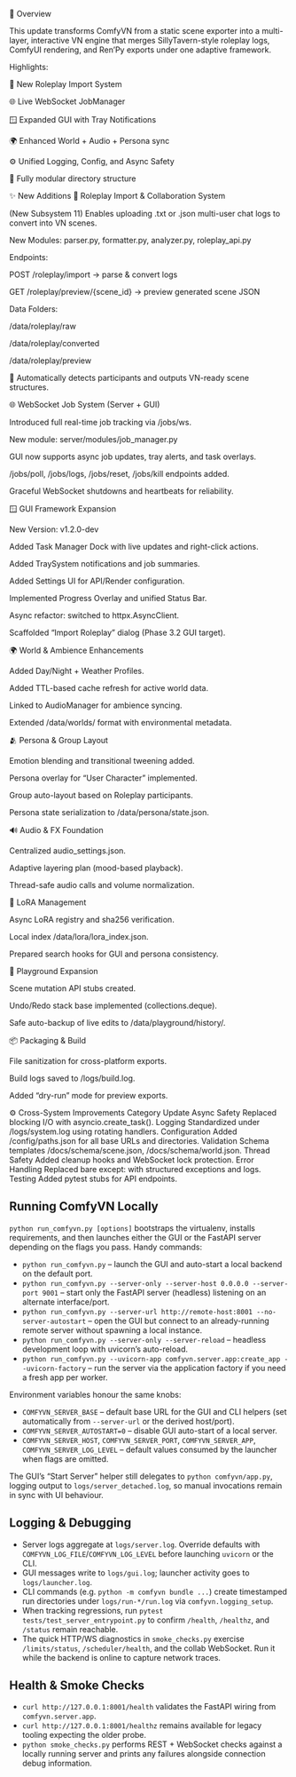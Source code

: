 🚀 Overview

This update transforms ComfyVN from a static scene exporter into a multi-layer, interactive VN engine that merges SillyTavern-style roleplay logs, ComfyUI rendering, and Ren’Py exports under one adaptive framework.

Highlights:

🧩 New Roleplay Import System

🌐 Live WebSocket JobManager

🪟 Expanded GUI with Tray Notifications

🌍 Enhanced World + Audio + Persona sync

⚙️ Unified Logging, Config, and Async Safety

🧱 Fully modular directory structure

✨ New Additions
🤝 Roleplay Import & Collaboration System

(New Subsystem 11)
Enables uploading .txt or .json multi-user chat logs to convert into VN scenes.

New Modules: parser.py, formatter.py, analyzer.py, roleplay_api.py

Endpoints:

POST /roleplay/import → parse & convert logs

GET /roleplay/preview/{scene_id} → preview generated scene JSON

Data Folders:

/data/roleplay/raw

/data/roleplay/converted

/data/roleplay/preview

🧠 Automatically detects participants and outputs VN-ready scene structures.

🌐 WebSocket Job System (Server + GUI)

Introduced full real-time job tracking via /jobs/ws.

New module: server/modules/job_manager.py

GUI now supports async job updates, tray alerts, and task overlays.

/jobs/poll, /jobs/logs, /jobs/reset, /jobs/kill endpoints added.

Graceful WebSocket shutdowns and heartbeats for reliability.

🪟 GUI Framework Expansion

New Version: v1.2.0-dev

Added Task Manager Dock with live updates and right-click actions.

Added TraySystem notifications and job summaries.

Added Settings UI for API/Render configuration.

Implemented Progress Overlay and unified Status Bar.

Async refactor: switched to httpx.AsyncClient.

Scaffolded “Import Roleplay” dialog (Phase 3.2 GUI target).

🌍 World & Ambience Enhancements

Added Day/Night + Weather Profiles.

Added TTL-based cache refresh for active world data.

Linked to AudioManager for ambience syncing.

Extended /data/worlds/ format with environmental metadata.

🫂 Persona & Group Layout

Emotion blending and transitional tweening added.

Persona overlay for “User Character” implemented.

Group auto-layout based on Roleplay participants.

Persona state serialization to /data/persona/state.json.

🔊 Audio & FX Foundation

Centralized audio_settings.json.

Adaptive layering plan (mood-based playback).

Thread-safe audio calls and volume normalization.

🧬 LoRA Management

Async LoRA registry and sha256 verification.

Local index /data/lora/lora_index.json.

Prepared search hooks for GUI and persona consistency.

🧪 Playground Expansion

Scene mutation API stubs created.

Undo/Redo stack base implemented (collections.deque).

Safe auto-backup of live edits to /data/playground/history/.

📦 Packaging & Build

File sanitization for cross-platform exports.

Build logs saved to /logs/build.log.

Added “dry-run” mode for preview exports.

⚙️ Cross-System Improvements
Category	Update
Async Safety	Replaced blocking I/O with asyncio.create_task().
Logging	Standardized under /logs/system.log using rotating handlers.
Configuration	Added /config/paths.json for all base URLs and directories.
Validation	Schema templates /docs/schema/scene.json, /docs/schema/world.json.
Thread Safety	Added cleanup hooks and WebSocket lock protection.
Error Handling	Replaced bare except: with structured exceptions and logs.
Testing	Added pytest stubs for API endpoints.

## Running ComfyVN Locally

`python run_comfyvn.py [options]` bootstraps the virtualenv, installs requirements, and then launches either the GUI or the FastAPI server depending on the flags you pass. Handy commands:

- `python run_comfyvn.py` – launch the GUI and auto-start a local backend on the default port.
- `python run_comfyvn.py --server-only --server-host 0.0.0.0 --server-port 9001` – start only the FastAPI server (headless) listening on an alternate interface/port.
- `python run_comfyvn.py --server-url http://remote-host:8001 --no-server-autostart` – open the GUI but connect to an already-running remote server without spawning a local instance.
- `python run_comfyvn.py --server-only --server-reload` – headless development loop with uvicorn’s auto-reload.
- `python run_comfyvn.py --uvicorn-app comfyvn.server.app:create_app --uvicorn-factory` – run the server via the application factory if you need a fresh app per worker.

Environment variables honour the same knobs:

- `COMFYVN_SERVER_BASE` – default base URL for the GUI and CLI helpers (set automatically from `--server-url` or the derived host/port).
- `COMFYVN_SERVER_AUTOSTART=0` – disable GUI auto-start of a local server.
- `COMFYVN_SERVER_HOST`, `COMFYVN_SERVER_PORT`, `COMFYVN_SERVER_APP`, `COMFYVN_SERVER_LOG_LEVEL` – default values consumed by the launcher when flags are omitted.

The GUI’s “Start Server” helper still delegates to `python comfyvn/app.py`, logging output to `logs/server_detached.log`, so manual invocations remain in sync with UI behaviour.

## Logging & Debugging

- Server logs aggregate at `logs/server.log`. Override defaults with `COMFYVN_LOG_FILE`/`COMFYVN_LOG_LEVEL` before launching `uvicorn` or the CLI.
- GUI messages write to `logs/gui.log`; launcher activity goes to `logs/launcher.log`.
- CLI commands (e.g. `python -m comfyvn bundle ...`) create timestamped run directories under `logs/run-*/run.log` via `comfyvn.logging_setup`.
- When tracking regressions, run `pytest tests/test_server_entrypoint.py` to confirm `/health`, `/healthz`, and `/status` remain reachable.
- The quick HTTP/WS diagnostics in `smoke_checks.py` exercise `/limits/status`, `/scheduler/health`, and the collab WebSocket. Run it while the backend is online to capture network traces.

## Health & Smoke Checks

- `curl http://127.0.0.1:8001/health` validates the FastAPI wiring from `comfyvn.server.app`.
- `curl http://127.0.0.1:8001/healthz` remains available for legacy tooling expecting the older probe.
- `python smoke_checks.py` performs REST + WebSocket checks against a locally running server and prints any failures alongside connection debug information.
